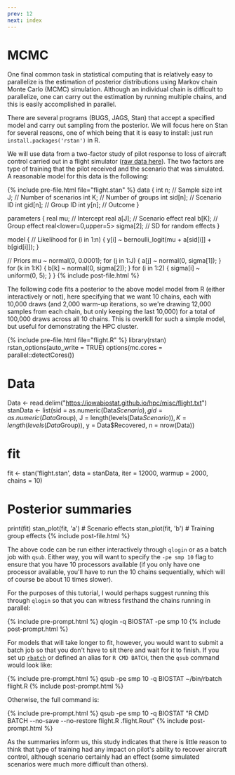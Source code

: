 ```yaml
---
prev: 12
next: index
---
```


# MCMC

One final common task in statistical computing that is relatively easy to
parallelize is the estimation of posterior distributions using Markov chain
Monte Carlo (MCMC) simulation.  Although an individual chain is difficult to
parallelize, one can carry out the estimation by running multiple chains, and
this is easily accomplished in parallel.

There are several programs (BUGS, JAGS, Stan) that accept a specified model and
carry out sampling from the posterior.  We will focus here on Stan for several reasons, one of which being that it is easy to install: just run `install.packages('rstan')` in R.

We will use data from a two-factor study of pilot response to loss of aircraft
control carried out in a flight simulator ([raw data
here](https://iowabiostat.github.io/hpc/misc/flight.txt)).
The two factors are type of training that the pilot received and the scenario
that was simulated.  A reasonable model for this data is the following:

{% include pre-file.html file="flight.stan" %}
data {
  int n;      // Sample size
  int J;      // Number of scenarios
  int K;      // Number of groups
  int sid[n]; // Scenario ID
  int gid[n]; // Group ID
  int y[n];   // Outcome
}

parameters {
  real mu;                        // Intercept
  real a[J];                      // Scenario effect
  real b[K];                      // Group effect
  real<lower=0,upper=5> sigma[2]; // SD for random effects
}

model {
  // Likelihood
  for (i in 1:n) {
    y[i] ~ bernoulli_logit(mu + a[sid[i]] + b[gid[i]]);
  }

  // Priors
  mu ~ normal(0, 0.0001);
  for (j in 1:J) {
    a[j] ~ normal(0, sigma[1]);
  }
  for (k in 1:K) {
    b[k] ~ normal(0, sigma[2]);
  }
  for (i in 1:2) {
    sigma[i] ~ uniform(0, 5);
  }
}
{% include post-file.html %}

The following code fits a posterior to the above model model from R (either interactively or not), here specifying that we want 10 chains, each with 10,000
draws (and 2,000 warm-up iterations, so we're drawing 12,000 samples from each chain, but only keeping the last 10,000) for a total of 100,000 draws across all 10 chains.  This is overkill for such a simple model, but useful for demonstrating the HPC cluster.

{% include pre-file.html file="flight.R" %}
library(rstan)
rstan_options(auto_write = TRUE)
options(mc.cores = parallel::detectCores())

# Data
Data <- read.delim("https://iowabiostat.github.io/hpc/misc/flight.txt")
stanData <- list(sid = as.numeric(Data$Scenario),
                 gid = as.numeric(Data$Group),
                 J = length(levels(Data$Scenario)),
                 K = length(levels(Data$Group)),
                 y = Data$Recovered,
                 n = nrow(Data))

# fit
fit <- stan('flight.stan',
            data = stanData,
            iter = 12000,
            warmup = 2000,
            chains = 10)

# Posterior summaries
print(fit)
stan_plot(fit, 'a')  # Scenario effects
stan_plot(fit, 'b')  # Training group effects
{% include post-file.html %}

The above code can be run either interactively through `qlogin` or as a batch
job with `qsub`.  Either way, you will want to specify the `-pe smp 10` flag to
ensure that you have 10 processors available (if you only have one processor
available, you'll have to run the 10 chains sequentially, which will of course
be about 10 times slower).

For the purposes of this tutorial, I would perhaps suggest running this through `qlogin` so that you can witness firsthand the chains running in parallel:

{% include pre-prompt.html %}
qlogin -q BIOSTAT -pe smp 10
{% include post-prompt.html %}

For models that will take longer to fit, however, you would want to submit a batch job so that you don't have to sit there and wait for it to finish.  If you set up [`rbatch`](10.html) or defined an alias for `R CMD BATCH`, then the `qsub` command would look like:

{% include pre-prompt.html %}
qsub -pe smp 10 -q BIOSTAT ~/bin/rbatch flight.R
{% include post-prompt.html %}

Otherwise, the full command is:

{% include pre-prompt.html %}
qsub -pe smp 10 -q BIOSTAT "R CMD BATCH --no-save --no-restore flight.R .flight.Rout"
{% include post-prompt.html %}

As the summaries inform us, this study indicates that there is little reason to think that type of training had any impact on pilot's ability to recover aircraft control, although scenario certainly had an effect (some simulated scenarios were much more difficult than others).
